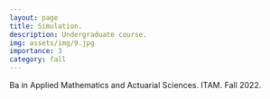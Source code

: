 ```yaml
---
layout: page
title: Simulation.
description: Undergraduate course. 
img: assets/img/9.jpg
importance: 3
category: fall
---
```


Ba in Applied Mathematics and Actuarial Sciences. ITAM. Fall 2022.
